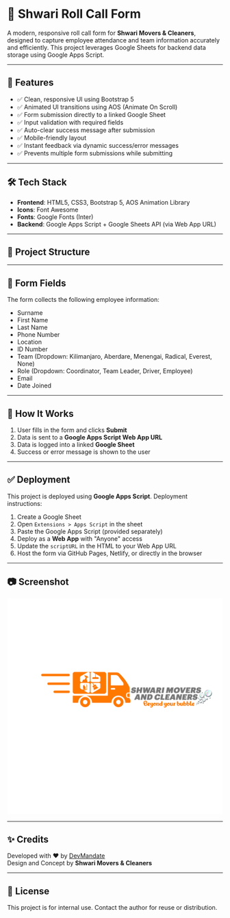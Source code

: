 # 📝 Shwari Roll Call Form

A modern, responsive roll call form for **Shwari Movers & Cleaners**, designed to capture employee attendance and team information accurately and efficiently. This project leverages Google Sheets for backend data storage using Google Apps Script.

---

## 📌 Features

- ✅ Clean, responsive UI using Bootstrap 5
- ✅ Animated UI transitions using AOS (Animate On Scroll)
- ✅ Form submission directly to a linked Google Sheet
- ✅ Input validation with required fields
- ✅ Auto-clear success message after submission
- ✅ Mobile-friendly layout
- ✅ Instant feedback via dynamic success/error messages
- ✅ Prevents multiple form submissions while submitting

---

## 🛠️ Tech Stack

- **Frontend**: HTML5, CSS3, Bootstrap 5, AOS Animation Library
- **Icons**: Font Awesome
- **Fonts**: Google Fonts (Inter)
- **Backend**: Google Apps Script + Google Sheets API (via Web App URL)

---

## 📂 Project Structure


---

## 📄 Form Fields

The form collects the following employee information:

- Surname
- First Name
- Last Name
- Phone Number
- Location
- ID Number
- Team (Dropdown: Kilimanjaro, Aberdare, Menengai, Radical, Everest, None)
- Role (Dropdown: Coordinator, Team Leader, Driver, Employee)
- Email
- Date Joined

---

## 🔧 How It Works

1. User fills in the form and clicks **Submit**
2. Data is sent to a **Google Apps Script Web App URL**
3. Data is logged into a linked **Google Sheet**
4. Success or error message is shown to the user

---

## ✅ Deployment

This project is deployed using **Google Apps Script**. Deployment instructions:

1. Create a Google Sheet
2. Open `Extensions > Apps Script` in the sheet
3. Paste the Google Apps Script (provided separately)
4. Deploy as a **Web App** with "Anyone" access
5. Update the `scriptURL` in the HTML to your Web App URL
6. Host the form via GitHub Pages, Netlify, or directly in the browser

---

## 📷 Screenshot

![Form Preview](images/shwari%20logo.png)

---

## ✨ Credits

Developed with ❤️ by [DevMandate](https://github.com/DevMandate)  
Design and Concept by **Shwari Movers & Cleaners**

---

## 📃 License

This project is for internal use. Contact the author for reuse or distribution.

